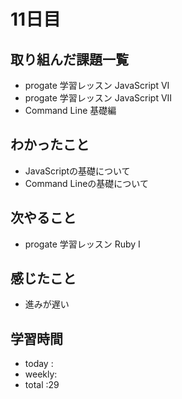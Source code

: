 # 11日目
## 取り組んだ課題一覧
- progate 学習レッスン JavaScript VI
- progate 学習レッスン JavaScript VII 
- Command Line 基礎編
## わかったこと
- JavaScriptの基礎について
- Command Lineの基礎について
## 次やること
- progate 学習レッスン Ruby I
## 感じたこと
- 進みが遅い
## 学習時間
- today :
- weekly:
- total :29
